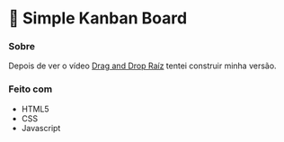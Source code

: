 # 📝 Simple Kanban Board
### Sobre
Depois de ver o vídeo [Drag and Drop Raíz](https://youtu.be/6wn8hpUcEcM) tentei construir minha versão.
### Feito com
- HTML5
- CSS
- Javascript

